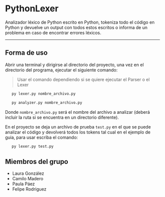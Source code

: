 # PythonLexer
Analizador léxico de Python escrito en Python, tokeniza todo el código en Python y devuelve un output con todos estos escritos o informa de un problema en caso de encontrar errores léxicos.

------

## **Forma de uso**
Abrir una terminal y dirigirse al directorio del proyecto, una vez en el directorio del programa, ejecutar el siguiente comando:

> Usar el comando dependiendo si se quiere ejecutar el Parser o el Lexer

```bash
   py lexer.py nombre_archivo.py
```
```bash
   py analyzer.py nombre_archivo.py
```

Donde `nombre_archivo.py` será el nombre del archivo a analizar (deberá incluir la ruta si se encuentra en un directorio diferente).

En el proyecto se deja un archivo de prueba `test.py` en el que se puede analizar el código y devolverá todos los tokens tal cual en el ejemplo de guia, para usar escriba el comando:

```bash
   py lexer.py test.py
```




## Miembros del grupo

- Laura González
- Camilo Madero
- Paula Páez
- Felipe Rodriguez
